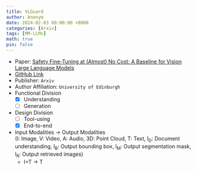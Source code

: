 ```yaml
---
title: VLGuard
author: Anonym
date: 2024-02-03 00:00:00 +0800
categories: [Arxiv]
tags: [MM-LLMs]
math: true
pin: false
---
```


- Paper: [Safety Fine-Tuning at (Almost) No Cost: A Baseline for Vision Large Language Models](https://arxiv.org/abs/2402.02207)
- [GitHub Link](https://github.com/ys-zong/VLGuard)
- Publisher: `Arxiv`
- Author Affiliation: `University of Edinburgh`
- Functional Division
  + [x] Understanding
  + [ ] Generation
- Design Division
  + [ ] Tool-using
  + [x] End-to-end
- Input Modalities $\rightarrow$ Output Modalities <br />(I: Image, V: Video, A: Audio, 3D: Point Cloud, T: Text, I<sub>D</sub>: Document understanding, I<sub>B</sub>: Output bounding box, I<sub>M</sub>: Output segmentation mask, I<sub>R</sub>: Output retrieved images)
  + I+T $\rightarrow$ T

